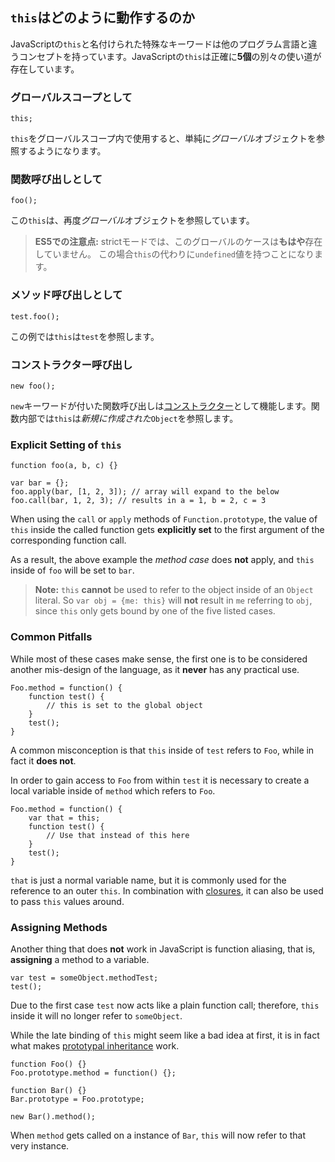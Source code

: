## `this`はどのように動作するのか

JavaScriptの`this`と名付けられた特殊なキーワードは他のプログラム言語と違うコンセプトを持っています。JavaScriptの`this`は正確に**5個**の別々の使い道が存在しています。

### グローバルスコープとして

    this;

`this`をグローバルスコープ内で使用すると、単純に*グローバル*オブジェクトを参照するようになります。


### 関数呼び出しとして

    foo();

この`this`は、再度*グローバル*オブジェクトを参照しています。

> **ES5での注意点:** strictモードでは、このグローバルのケースは**もはや**存在していません。
> この場合`this`の代わりに`undefined`値を持つことになります。

### メソッド呼び出しとして

    test.foo(); 

この例では`this`は`test`を参照します。

### コンストラクター呼び出し

    new foo(); 

`new`キーワードが付いた関数呼び出しは[コンストラクター](#function.constructors)として機能します。関数内部では`this`は*新規に作成された*`Object`を参照します。

### Explicit Setting of `this`

    function foo(a, b, c) {}
                          
    var bar = {};
    foo.apply(bar, [1, 2, 3]); // array will expand to the below
    foo.call(bar, 1, 2, 3); // results in a = 1, b = 2, c = 3

When using the `call` or `apply` methods of `Function.prototype`, the value of
`this` inside the called function gets **explicitly set** to the first argument 
of the corresponding function call.

As a result, the above example the *method case* does **not** apply, and `this` 
inside of `foo` will be set to `bar`.

> **Note:** `this` **cannot** be used to refer to the object inside of an `Object`
> literal. So `var obj = {me: this}` will **not** result in `me` referring to
> `obj`, since `this` only gets bound by one of the five listed cases.

### Common Pitfalls

While most of these cases make sense, the first one is to be considered another
mis-design of the language, as it **never** has any practical use.

    Foo.method = function() {
        function test() {
            // this is set to the global object
        }
        test();
    }

A common misconception is that `this` inside of `test` refers to `Foo`, while in
fact it **does not**.

In order to gain access to `Foo` from within `test` it is necessary to create a 
local variable inside of `method` which refers to `Foo`.

    Foo.method = function() {
        var that = this;
        function test() {
            // Use that instead of this here
        }
        test();
    }

`that` is just a normal variable name, but it is commonly used for the reference to an 
outer `this`. In combination with [closures](#function.closures), it can also 
be used to pass `this` values around.

### Assigning Methods

Another thing that does **not** work in JavaScript is function aliasing, that is,
**assigning** a method to a variable.

    var test = someObject.methodTest;
    test();

Due to the first case `test` now acts like a plain function call; therefore,
`this` inside it will no longer refer to `someObject`.

While the late binding of `this` might seem like a bad idea at first, it is in 
fact what makes [prototypal inheritance](#object.prototype) work. 

    function Foo() {}
    Foo.prototype.method = function() {};

    function Bar() {}
    Bar.prototype = Foo.prototype;

    new Bar().method();

When `method` gets called on a instance of `Bar`, `this` will now refer to that
very instance. 


